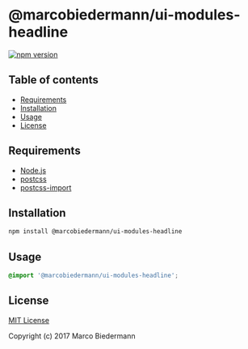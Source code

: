 # @marcobiedermann/ui-modules-headline

[![npm version](https://badge.fury.io/js/%40marcobiedermann%2Fui-modules-headline.svg)](https://badge.fury.io/js/%40marcobiedermann%2Fui-modules-headline)

## Table of contents

* [Requirements](#requirements)
* [Installation](#installation)
* [Usage](#usage)
* [License](#license)

## Requirements

* [Node.js](https://nodejs.org)
* [postcss](https://github.com/postcss/postcss)
* [postcss-import](https://github.com/postcss/postcss-import)

## Installation

```sh
npm install @marcobiedermann/ui-modules-headline
```

## Usage

```css
@import '@marcobiedermann/ui-modules-headline';
```

## License

[MIT License](../../LICENSE)

Copyright (c) 2017 Marco Biedermann
